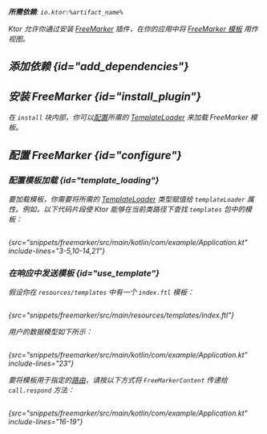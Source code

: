 [//]: # (title: FreeMarker)

<show-structure for="chapter" depth="2"/>
<primary-label ref="server-plugin"/>

[freemarker_template_loading]: https://freemarker.apache.org/docs/pgui_config_templateloading.html

<var name="plugin_name" value="FreeMarker"/>
<var name="package_name" value="io.ktor.server.freemarker"/>
<var name="artifact_name" value="ktor-server-freemarker"/>

<tldr>
<p>
<b>所需依赖</b>: <code>io.ktor:%artifact_name%</code>
</p>
<var name="example_name" value="freemarker"/>
<include from="lib.topic" element-id="download_example"/>
<include from="lib.topic" element-id="native_server_not_supported"/>
</tldr>

Ktor 允许你通过安装 [FreeMarker](https://api.ktor.io/ktor-server/ktor-server-plugins/ktor-server-freemarker/io.ktor.server.freemarker/-free-marker) 插件，在你的应用中将 [FreeMarker 模板](https://freemarker.apache.org/) 用作视图。

## 添加依赖 {id="add_dependencies"}

<include from="lib.topic" element-id="add_ktor_artifact_intro"/>
<include from="lib.topic" element-id="add_ktor_artifact"/>

## 安装 FreeMarker {id="install_plugin"}

<include from="lib.topic" element-id="install_plugin"/>

在 `install` 块内部，你可以[配置](#configure)所需的 [TemplateLoader][freemarker_template_loading] 来加载 FreeMarker 模板。

## 配置 FreeMarker {id="configure"}
### 配置模板加载 {id="template_loading"}
要加载模板，你需要将所需的 [TemplateLoader][freemarker_template_loading] 类型赋值给 `templateLoader` 属性。例如，以下代码片段使 Ktor 能够在当前类路径下查找 `templates` 包中的模板：
```kotlin
```
{src="snippets/freemarker/src/main/kotlin/com/example/Application.kt" include-lines="3-5,10-14,21"}

### 在响应中发送模板 {id="use_template"}
假设你在 `resources/templates` 中有一个 `index.ftl` 模板：
```html
```
{src="snippets/freemarker/src/main/resources/templates/index.ftl"}

用户的数据模型如下所示：
```kotlin
```
{src="snippets/freemarker/src/main/kotlin/com/example/Application.kt" include-lines="23"}

要将模板用于指定的[路由](server-routing.md)，请按以下方式将 `FreeMarkerContent` 传递给 `call.respond` 方法：
```kotlin
```
{src="snippets/freemarker/src/main/kotlin/com/example/Application.kt" include-lines="16-19"}